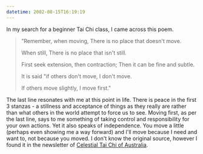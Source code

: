 ```yaml
---
datetime: 2002-08-15T16:19:19
---
```

In my search for a beginner Tai Chi class, I came across this poem.

> ”Remember, when moving,
> There is no place that doesn't move.
> 
> When still,
> There is no place that isn't still.
> 
> First seek extension, then contraction;
> Then it can be fine and subtle.
> 
> It is said "if others don't move,
> I don't move.
> 
> If others move slightly,
> I move first."

The last line resonates with me at this point in life. There is peace in the first 3 stanzas - a stillness and acceptance of things as they really are rather than what others in the world attempt to force us to see. Moving first, as per the last line, says to me something of taking control and responsibility for your own actions. Yet it also speaks of independence. You move a little (perhaps even showing me a way forward) and I'll move because I need and want to, not because you moved. I don't know the original source, however I found it in the newsletter of [Celestial Tai Chi of Australia](https://www.taichi-celestial.com.au/).